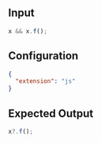 
## Input
```javascript input
x && x.f();
```

## Configuration
```json configuration
{
  "extension": "js"
}
```

## Expected Output
```javascript expected output
x?.f();
```
